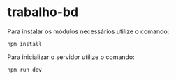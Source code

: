 # trabalho-bd

Para instalar os módulos necessários utilize o comando:

```
npm install
```

Para inicializar o servidor utilize o comando:

```
npm run dev
```
